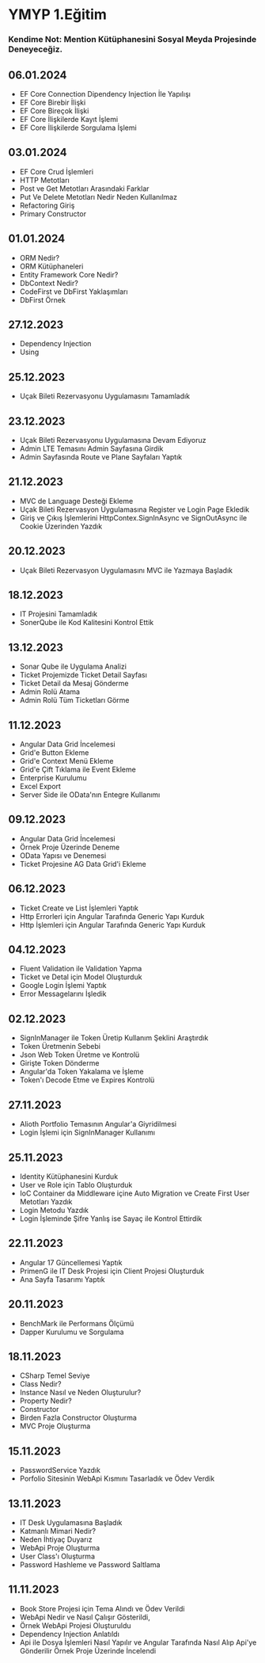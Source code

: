 # YMYP 1.Eğitim
### Kendime Not: Mention Kütüphanesini Sosyal Meyda Projesinde Deneyeceğiz. 
## 06.01.2024
- EF Core Connection Dipendency Injection İle Yapılışı
- EF Core Birebir İlişki
- EF Core Bireçok İlişki
- EF Core İlişkilerde Kayıt İşlemi
- EF Core İlişkilerde Sorgulama İşlemi

## 03.01.2024
- EF Core Crud İşlemleri
- HTTP Metotları
- Post ve Get Metotları Arasındaki Farklar
- Put Ve Delete Metotları Nedir Neden Kullanılmaz
- Refactoring Giriş
- Primary Constructor

## 01.01.2024
- ORM Nedir?
- ORM Kütüphaneleri
- Entity Framework Core Nedir?
- DbContext Nedir?
- CodeFirst ve DbFirst Yaklaşımları
- DbFirst Örnek

## 27.12.2023
- Dependency Injection
- Using

## 25.12.2023
- Uçak Bileti Rezervasyonu Uygulamasını Tamamladık

## 23.12.2023
- Uçak Bileti Rezervasyonu Uygulamasına Devam Ediyoruz
- Admin LTE Temasını Admin Sayfasına Girdik
- Admin Sayfasında Route ve Plane Sayfaları Yaptık

## 21.12.2023
- MVC de Language Desteği Ekleme
- Uçak Bileti Rezervasyon Uygulamasına Register ve Login Page Ekledik
- Giriş ve Çıkış İşlemlerini HttpContex.SignInAsync ve SignOutAsync ile Cookie Üzerinden Yazdık

## 20.12.2023
- Uçak Bileti Rezervasyon Uygulamasını MVC ile Yazmaya Başladık

## 18.12.2023
- IT Projesini Tamamladık
- SonerQube ile Kod Kalitesini Kontrol Ettik

## 13.12.2023
- Sonar Qube ile Uygulama Analizi
- Ticket Projemizde Ticket Detail Sayfası
- Ticket Detail da Mesaj Gönderme
- Admin Rolü Atama
- Admin Rolü Tüm Ticketları Görme

## 11.12.2023
- Angular Data Grid İncelemesi
- Grid'e Button Ekleme
- Grid'e Context Menü Ekleme
- Grid'e Çift Tıklama ile Event Ekleme
- Enterprise Kurulumu
- Excel Export
- Server Side ile OData'nın Entegre Kullanımı

## 09.12.2023
- Angular Data Grid İncelemesi
- Örnek Proje Üzerinde Deneme
- OData Yapısı ve Denemesi
- Ticket Projesine AG Data Grid'i Ekleme

## 06.12.2023
- Ticket Create ve List İşlemleri Yaptık
- Http Errorleri için Angular Tarafında Generic Yapı Kurduk
- Http İşlemleri için Angular Tarafında Generic Yapı Kurduk

## 04.12.2023
- Fluent Validation ile Validation Yapma
- Ticket ve Detal için Model Oluşturduk
- Google Login İşlemi Yaptık
- Error Messagelarını İşledik

## 02.12.2023
- SignInManager ile Token Üretip Kullanım Şeklini Araştırdık
- Token Üretmenin Sebebi
- Json Web Token Üretme ve Kontrolü
- Girişte Token Dönderme
- Angular'da Token Yakalama ve İşleme
- Token'ı Decode Etme ve Expires Kontrolü

## 27.11.2023
- Alioth Portfolio Temasının Angular'a Giyridilmesi
- Login İşlemi için SignInManager Kullanımı

## 25.11.2023
- Identity Kütüphanesini Kurduk
- User ve Role için Tablo Oluşturduk
- IoC Container da Middleware içine Auto Migration ve Create First User Metotları Yazdık
- Login Metodu Yazdık
- Login İşleminde Şifre Yanlış ise Sayaç ile Kontrol Ettirdik

## 22.11.2023
- Angular 17 Güncellemesi Yaptık
- PrimenG ile IT Desk Projesi için Client Projesi Oluşturduk
- Ana Sayfa Tasarımı Yaptık

## 20.11.2023
- BenchMark ile Performans Ölçümü
- Dapper Kurulumu ve Sorgulama

## 18.11.2023
- CSharp Temel Seviye
- Class Nedir? 
- Instance Nasıl ve Neden Oluşturulur?
- Property Nedir?
- Constructor
- Birden Fazla Constructor Oluşturma
- MVC Proje Oluşturma

## 15.11.2023
- PasswordService Yazdık
- Porfolio Sitesinin WebApi Kısmını Tasarladık ve Ödev Verdik

## 13.11.2023
- IT Desk Uygulamasına Başladık
- Katmanlı Mimari Nedir?
- Neden İhtiyaç Duyarız
- WebApi Proje Oluşturma
- User Class'ı Oluşturma
- Password Hashleme ve Password Saltlama

## 11.11.2023 
- Book Store Projesi için Tema Alındı ve Ödev Verildi
- WebApi Nedir ve Nasıl Çalışır Gösterildi,
- Örnek WebApi Projesi Oluşturuldu
- Dependency Injection Anlatıldı
- Api ile Dosya İşlemleri Nasıl Yapılır ve Angular Tarafında Nasıl Alıp Api'ye Gönderilir Örnek Proje Üzerinde İncelendi